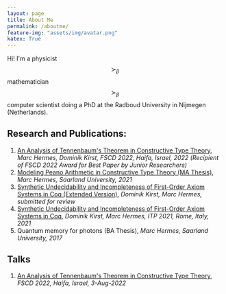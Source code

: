 ```yaml
---
layout: page
title: About Me
permalink: /aboutme/
feature-img: "assets/img/avatar.png"
katex: True
---
```


Hi! I'm a physicist $$\succ_\beta$$ mathematician $$\succ_\beta$$ computer scientist doing a PhD at the Radboud University in Nijmegen (Netherlands). 


## Research and Publications:

1. [An Analysis of Tennenbaum's Theorem in Constructive Type Theory](https://drops.dagstuhl.de/opus/volltexte/2022/16290/pdf/LIPIcs-FSCD-2022-9.pdf), *Marc Hermes, Dominik Kirst, FSCD 2022, Haifa, Israel, 2022 (Recipient of FSCD 2022 Award for Best Paper by Junior Researchers)*
2. [Modeling Peano Arithmetic in Constructive Type Theory (MA Thesis)](https://raw.githubusercontent.com/HermesMarc/Documents/main/thesis.pdf), *Marc Hermes, Saarland University, 2021*
3. [Synthetic Undecidability and Incompleteness of First-Order Axiom Systems in Coq (Extended Version)](https://www.ps.uni-saarland.de/extras/axiomatisations-ext/journal.pdf), *Dominik Kirst, Marc Hermes, submitted for review* 
4. [Synthetic Undecidability and Incompleteness of First-Order Axiom Systems in Coq](https://drops.dagstuhl.de/opus/volltexte/2021/13918/pdf/LIPIcs-ITP-2021-23.pdf), *Dominik Kirst, Marc Hermes, ITP 2021, Rome, Italy, 2021*
5. Quantum memory for photons (BA Thesis), *Marc Hermes, Saarland University, 2017*

## Talks

1. [An Analysis of Tennenbaum's Theorem in Constructive Type Theory](https://raw.githubusercontent.com/HermesMarc/Documents/main/Tennenbaum-talk.pdf), *FSCD 2022, Haifa, Israel, 3-Aug-2022*